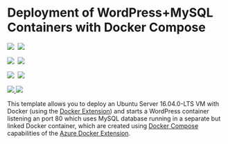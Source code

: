 # Deployment of WordPress+MySQL Containers with Docker Compose

<IMG SRC="https://azbotstorage.blob.core.windows.net/badges/docker-wordpress-mysql/PublicLastTestDate.svg" />&nbsp;
<IMG SRC="https://azbotstorage.blob.core.windows.net/badges/docker-wordpress-mysql/PublicDeployment.svg" />&nbsp;

<IMG SRC="https://azbotstorage.blob.core.windows.net/badges/docker-wordpress-mysql/FairfaxLastTestDate.svg" />&nbsp;
<IMG SRC="https://azbotstorage.blob.core.windows.net/badges/docker-wordpress-mysql/FairfaxDeployment.svg" />&nbsp;

<IMG SRC="https://azbotstorage.blob.core.windows.net/badges/docker-wordpress-mysql/BestPracticeResult.svg" />&nbsp;
<IMG SRC="https://azbotstorage.blob.core.windows.net/badges/docker-wordpress-mysql/CredScanResult.svg" />&nbsp;


<a href="https://portal.azure.com/#create/Microsoft.Template/uri/https%3A%2F%2Fraw.githubusercontent.com%2FAzure%2Fazure-quickstart-templates%2Fmaster%2Fdocker-wordpress-mysql%2Fazuredeploy.json" target="_blank">
	<img src="http://azuredeploy.net/deploybutton.png"/>
</a>
<a href="http://armviz.io/#/?load=https%3A%2F%2Fraw.githubusercontent.com%2FAzure%2Fazure-quickstart-templates%2Fmaster%2Fdocker-wordpress-mysql%2Fazuredeploy.json" target="_blank">
    <img src="http://armviz.io/visualizebutton.png"/>
</a>

This template allows you to deploy an Ubuntu Server 16.04.0-LTS VM with Docker (using the [Docker Extension][ext])
and starts a WordPress container listening an port 80 which uses MySQL database running
in a separate but linked Docker container, which are created using [Docker Compose][compose]
capabilities of the [Azure Docker Extension][ext].


[ext]: https://github.com/Azure/azure-docker-extension
[compose]: https://docs.docker.com/compose
